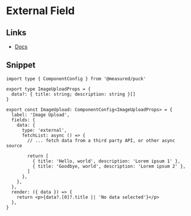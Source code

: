 # External Field

## Links

- [Docs](https://puckeditor.com/docs/api-reference/fields/external)

## Snippet

```tsx
import type { ComponentConfig } from '@measured/puck'

export type ImageUploadProps = {
  data?: { title: string; description: string }[]
}

export const ImageUpload: ComponentConfig<ImageUploadProps> = {
  label: 'Image Upload',
  fields: {
    data: {
      type: 'external',
      fetchList: async () => {
        // ... fetch data from a third party API, or other async source

        return [
          { title: 'Hello, world', description: 'Lorem ipsum 1' },
          { title: 'Goodbye, world', description: 'Lorem ipsum 2' },
        ]
      },
    },
  },
  render: ({ data }) => {
    return <p>{data?.[0]?.title || 'No data selected'}</p>
  },
}
```
